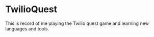 # TwilioQuest 
This is record of me playing the Twilio quest game and learning new languages and tools.
